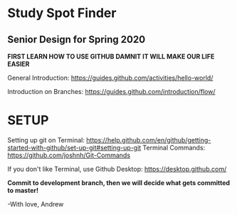 <H1>Study Spot Finder</H1>

<H2>Senior Design for Spring 2020</H2> 
<p> 
  
<b> FIRST LEARN HOW TO USE GITHUB DAMNIT IT WILL MAKE OUR LIFE EASIER </b> 

General Introduction: 
https://guides.github.com/activities/hello-world/

Introduction on Branches: 
https://guides.github.com/introduction/flow/


SETUP
=============================
Setting up git on Terminal:
https://help.github.com/en/github/getting-started-with-github/set-up-git#setting-up-git 
Terminal Commands: https://github.com/joshnh/Git-Commands

If you don't like Terminal, use Github Desktop: 
https://desktop.github.com/


<b>Commit to development branch, then we will decide what gets committed to master!</b> 

-With love, 
Andrew 

</p>
